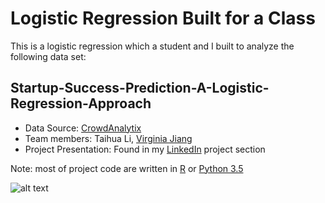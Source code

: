 # Logistic Regression Built for a Class
This is a logistic regression which a student and I built to analyze the following data set:

## Startup-Success-Prediction-A-Logistic-Regression-Approach
- Data Source: [CrowdAnalytix](https://www.crowdanalytix.com/community)
- Team members: Taihua Li, [Virginia Jiang](https://www.linkedin.com/in/virginia-jiang-50aa3935)
- Project Presentation: Found in my [LinkedIn](https://www.linkedin.com/in/taihuali) project section 

Note: most of project code are written in [R](https://www.r-project.org) or [Python 3.5](https://www.python.org)

![alt text](http://www.cdm.depaul.edu/ipd/PublishingImages/hero-data-science-for-business-@2x.jpg)
